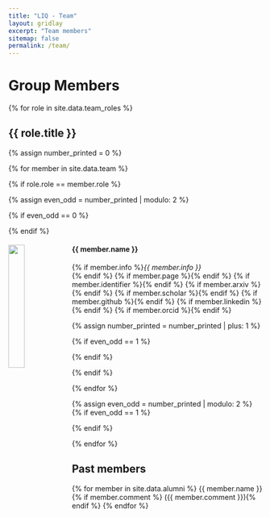 ```yaml
---
title: "LIQ - Team"
layout: gridlay
excerpt: "Team members"
sitemap: false
permalink: /team/
---
```




# Group Members



{% for role in site.data.team_roles %}

## {{ role.title }}

{% assign number_printed = 0 %}

{% for member in site.data.team %}

{% if role.role == member.role %}

{% assign even_odd = number_printed | modulo: 2 %}

{% if even_odd == 0 %}
<div class="row">
{% endif %}

<div class="col-sm-6 clearfix">
  <img src="{{ site.url }}{{ site.baseurl }}/images/team/{{ member.photo }}" class="img-responsive" width="25%" style="float: left" />
  <h4>{{ member.name }}</h4>
  {% if member.info %}<i>{{ member.info }}</i><br />{% endif %}
  {% if member.page %}<a href="{{ site.url }}{{ site.baseurl }}/{{ member.page }}/"><span class="fa-stack" style="vertical-align: top; width: 1.75em;"><i class="fas fa-square fa-stack-2x"></i><i class="fas fa-house fa-stack-1x fa-stack-inner fa-inverse"></i></span></a>{% endif %} {% if member.identifier %}<a href="mailto:{{ member.identifier }}@ulb.be"><i class="fas fa-envelope-square fa-2x"></i></a>{% endif %} {% if member.arxiv %}<a href="https://arxiv.org/a/{{ member.arxiv }}"><i class="ai ai-arxiv-square fa-2x"></i></a>{% endif %} {% if member.scholar %}<a href="https://scholar.google.com/citations?hl=en&user={{ member.scholar }}"><i class="ai ai-google-scholar-square fa-2x"></i></a>{% endif %} {% if member.github %}<a href="https://github.com/{{ member.github }}"><i class="fa-brands fa-github-square fa-2x"></i></a>{% endif %} {% if member.linkedin %}<a href="https://linkedin.com/in/{{ member.linkedin }}"><i class="fa-brands fa-linkedin fa-2x"></i></a>{% endif %}  {% if member.orcid %}<a href="https://orcid.org/{{ member.orcid }}"><i class="ai ai-orcid-square fa-2x"></i></a>{% endif %}
</div>

{% assign number_printed = number_printed | plus: 1 %}

{% if even_odd == 1 %}
</div>
{% endif %}

{% endif %}

{% endfor %}

{% assign even_odd = number_printed | modulo: 2 %}
{% if even_odd == 1 %}
</div>
{% endif %}

{% endfor %}



## Past members

<div class="row">

<div class="col-sm-6 clearfix">
{% for member in site.data.alumni %}
{{ member.name }}{% if member.comment %} ({{ member.comment }}){% endif %}
{% endfor %}
</div>

</div>
